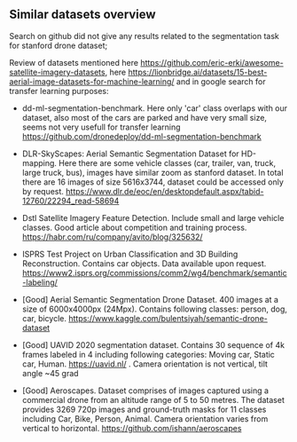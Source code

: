 
## Similar datasets overview

Search on github did not give any results related to the segmentation task for stanford drone dataset;

Review of datasets mentioned here https://github.com/eric-erki/awesome-satellite-imagery-datasets,
here https://lionbridge.ai/datasets/15-best-aerial-image-datasets-for-machine-learning/ and in google search for transfer learning purposes:

* dd-ml-segmentation-benchmark. Here only 'car' class overlaps with our dataset, also most of the cars are parked and have very small size, seems not very usefull for transfer learning
https://github.com/dronedeploy/dd-ml-segmentation-benchmark

* DLR-SkyScapes: Aerial Semantic Segmentation Dataset for HD-mapping.
Here there are some vehicle classes (car, trailer, van, truck, large truck, bus), images have similar zoom as stanford dataset.
In total there are 16 images of size 5616x3744, dataset could be accessed only by request.
https://www.dlr.de/eoc/en/desktopdefault.aspx/tabid-12760/22294_read-58694

* Dstl Satellite Imagery Feature Detection. Include small and large vehicle classes. Good article about competition and training process.
https://habr.com/ru/company/avito/blog/325632/

* ISPRS Test Project on Urban Classification and 3D Building Reconstruction. Contains car objects. Data available upon request.
https://www2.isprs.org/commissions/comm2/wg4/benchmark/semantic-labeling/

* [Good] Aerial Semantic Segmentation Drone Dataset. 400 images at a size of 6000x4000px (24Mpx).
Contains following classes: person, dog, car, bicycle. https://www.kaggle.com/bulentsiyah/semantic-drone-dataset

* [Good] UAVID 2020 segmentation dataset. Contains 30 sequence of  4k frames labeled in 4 including following categories: Moving car, Static car, Human.
https://uavid.nl/ . Camera orientation is not vertical, tilt angle ~45 grad

* [Good] Aeroscapes. Dataset comprises of images captured using a commercial drone from an altitude range of 5 to 50 metres. The dataset provides 3269 720p images and ground-truth masks for 11 classes including Car, Bike, Person, Animal.
Camera orientation varies from vertical to horizontal.
https://github.com/ishann/aeroscapes